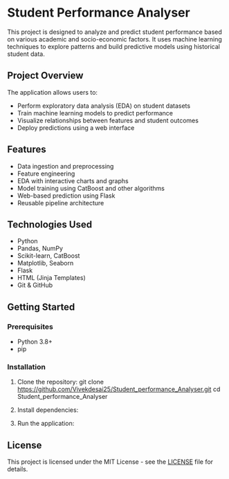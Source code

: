 # Student Performance Analyser


This project is designed to analyze and predict student performance based on various academic and socio-economic factors. It uses machine learning techniques to explore patterns and build predictive models using historical student data.

## Project Overview

The application allows users to:
- Perform exploratory data analysis (EDA) on student datasets
- Train machine learning models to predict performance
- Visualize relationships between features and student outcomes
- Deploy predictions using a web interface

## Features

- Data ingestion and preprocessing
- Feature engineering
- EDA with interactive charts and graphs
- Model training using CatBoost and other algorithms
- Web-based prediction using Flask
- Reusable pipeline architecture

## Technologies Used

- Python
- Pandas, NumPy
- Scikit-learn, CatBoost
- Matplotlib, Seaborn
- Flask
- HTML (Jinja Templates)
- Git & GitHub

  
## Getting Started

### Prerequisites

- Python 3.8+
- pip

### Installation

1. Clone the repository:
  git clone https://github.com/Vivekdesai25/Student_performance_Analyser.git
  cd Student_performance_Analyser

2. Install dependencies:

3. Run the application:


## License

This project is licensed under the MIT License - see the [LICENSE](LICENSE) file for details.




